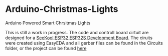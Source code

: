 # Arduino-Christmas-Lights
Arduino Powered Smart Chrsitmas Lights

This is still a work in progress.  The code and controll board cirtuit are designed for a [SeeKool ESP32 ESP32S Development Board](https://www.amazon.ca/SeeKool-Development-Microcontroller-Integrated-Compatible/dp/B07NPHFBM4/ref=sxts_sxwds-bia-wc-p13n1_0?cv_ct_cx=esp32&dchild=1&keywords=esp32&pd_rd_i=B07NPHFBM4&pd_rd_r=d8b281b0-760d-4f36-9016-394d0bca15d8&pd_rd_w=BeXtq&pd_rd_wg=18FBv&pf_rd_p=2998f0ae-168e-4223-948d-9c73eb26503d&pf_rd_r=5FACCJAMFK001F03X1Q6&psc=1&qid=1600362219&sr=1-1-791c2399-d602-4248-afbb-8a79de2d236f). The ciruits were created using EasyEDA and all gerber files can be found in the Circuits folder, or the project can be found [here](https://easyeda.com/taylorknopp/esp32christmaslights)
